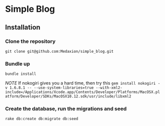 # Simple Blog

## Installation

### Clone the repository
`git clone git@github.com:Medaxion/simple_blog.git`

### Bundle up
`bundle install`

*NOTE* If nokogiri gives you a hard time, then try this
`gem install nokogiri -v 1.6.8.1 -- --use-system-libraries=true --with-xml2-include=/Applications/Xcode.app/Contents/Developer/Platforms/MacOSX.platform/Developer/SDKs/MacOSX10.12.sdk/usr/include/libxml2`

### Create the database, run the migrations and seed
`rake db:create db:migrate db:seed`


